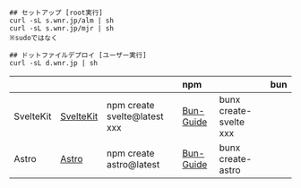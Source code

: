 
```
## セットアップ [root実行]
curl -sL s.wnr.jp/alm | sh
curl -sL s.wnr.jp/mjr | sh
※sudoではなく

## ドットファイルデプロイ [ユーザー実行]
curl -sL d.wnr.jp | sh
```

|  |  |  | npm |  | bun |
|:-|:-|:-|:-|:-|:-|
| SvelteKit | [SvelteKit](https://kit.svelte.dev/) | npm create svelte@latest xxx | [Bun-Guide](https://bun.sh/guides/ecosystem/sveltekit) | bunx create-svelte xxx |
| Astro     | [Astro](https://astro.build/) | npm create astro@latest             | [Bun-Guide](https://bun.sh/guides/ecosystem/astro) | bunx create-astro |

